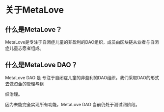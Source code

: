 # 关于MetaLove

## 什么是MetaLove？

MetaLove是专注于自闭症儿童的非盈利的DAO组织，成员由区块链从业者与自闭症儿童志愿者组成。

## 什么是MetaLove DAO？

MetaLove DAO 是 专注于自闭症儿童的非盈利的DAO组织，我们采取DAO的形式去做资金的管理与组

织治理。

因为未能完全实现所有功能，MetaLove DAO 当前仍处于测试网阶段。

